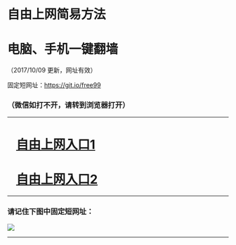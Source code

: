 ﻿# 自由上网简易方法

# 电脑、手机一键翻墙

（2017/10/09 更新，网址有效）

固定短网址：https://git.io/free99

### （微信如打不开，请转到浏览器打开）


***





# &nbsp;&nbsp; <a href="http://ft2423125172.fwq-tz-1001.info/fwqtz01.html?t=10090012609 " target="_blank">自由上网入口1</a>
# &nbsp;&nbsp; <a href="http://ft1045615832.fwq-tz-1002.info/fwqtz02.html?t=100900116126 " target="_blank">自由上网入口2</a>
***

### 请记住下图中固定短网址：

<img src="https://s3-us-west-2.amazonaws.com/fwq-1001/yjfq-20170905okok.png" /> 


***


